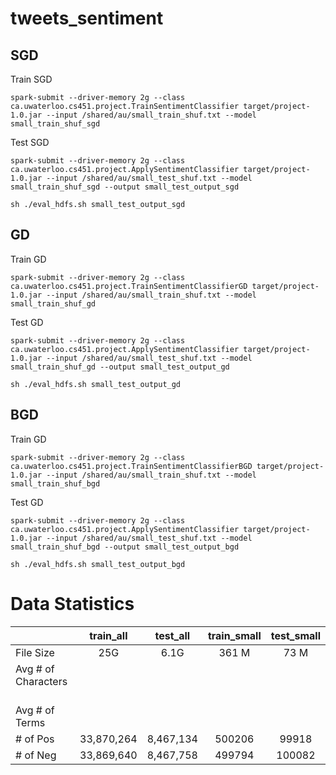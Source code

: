 # tweets_sentiment

## SGD 

Train SGD
```
spark-submit --driver-memory 2g --class ca.uwaterloo.cs451.project.TrainSentimentClassifier target/project-1.0.jar --input /shared/au/small_train_shuf.txt --model small_train_shuf_sgd
```

Test SGD
```
spark-submit --driver-memory 2g --class ca.uwaterloo.cs451.project.ApplySentimentClassifier target/project-1.0.jar --input /shared/au/small_test_shuf.txt --model small_train_shuf_sgd --output small_test_output_sgd

sh ./eval_hdfs.sh small_test_output_sgd
```
 
## GD

Train GD
```
spark-submit --driver-memory 2g --class ca.uwaterloo.cs451.project.TrainSentimentClassifierGD target/project-1.0.jar --input /shared/au/small_train_shuf.txt --model small_train_shuf_gd
```
Test GD
```
spark-submit --driver-memory 2g --class ca.uwaterloo.cs451.project.ApplySentimentClassifier target/project-1.0.jar --input /shared/au/small_test_shuf.txt --model small_train_shuf_gd --output small_test_output_gd

sh ./eval_hdfs.sh small_test_output_gd
 ```
 
 ## BGD
 
 Train GD
```
spark-submit --driver-memory 2g --class ca.uwaterloo.cs451.project.TrainSentimentClassifierBGD target/project-1.0.jar --input /shared/au/small_train_shuf.txt --model small_train_shuf_bgd
```
Test GD
```
spark-submit --driver-memory 2g --class ca.uwaterloo.cs451.project.ApplySentimentClassifier target/project-1.0.jar --input /shared/au/small_test_shuf.txt --model small_train_shuf_bgd --output small_test_output_bgd

sh ./eval_hdfs.sh small_test_output_bgd
 ```


# Data Statistics

|         | train_all           | test_all  | train_small           | test_small  |
| ------------- |:-------------:|:-----:|:-----:|:-----:|
| File Size      | 25G | 6.1G | 361 M| 73 M|
| Avg \# of Characters     |  |  | | |
| Avg \# of Terms     |  |  | | |
| \# of Pos       | 33,870,264 | 8,467,134 | 500206 | 99918 |
| \# of Neg      | 33,869,640   |   8,467,758 | 499794 | 100082 |
